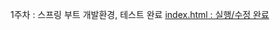 1주차 : 스프링 부트 개발환경, 테스트 완료
[index.html : 실행/수정 완료](https://github.com/jeky05/SPRING_20240866/blob/main/src/main/resources/templates/index.html)



